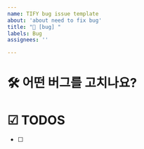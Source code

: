 ```yaml
---
name: TIFY bug issue template
about: 'about need to fix bug'
title: "🐛 [bug] "
labels: Bug
assignees: ''

---
```


# 🛠️ 어떤 버그를 고치나요?

# ☑ TODOS
- [ ]
